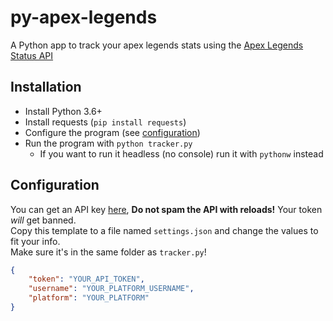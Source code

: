 # py-apex-legends

A Python app to track your apex legends stats using the [Apex Legends Status API](https://apexlegendsstatus.com/)

## Installation

- Install Python 3.6+
- Install requests (`pip install requests`)
- Configure the program (see [configuration](#Configuration))
- Run the program with `python tracker.py`
    - If you want to run it headless (no console) run it with `pythonw` instead

## Configuration

You can get an API key [here](https://apexlegendsapi.com/index.php), **Do not spam the API with reloads!** Your token _will_ get banned.  
Copy this template to a file named `settings.json` and change the values to fit your info.  
Make sure it's in the same folder as `tracker.py`!

```json
{
    "token": "YOUR_API_TOKEN",
    "username": "YOUR_PLATFORM_USERNAME",
    "platform": "YOUR_PLATFORM"
}
```

